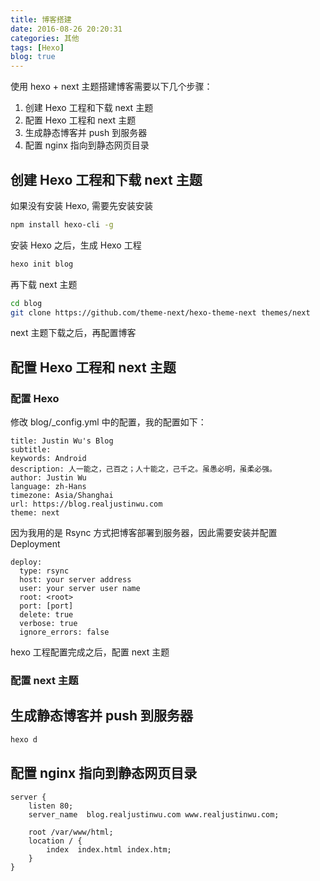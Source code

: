 ```yaml
---
title: 博客搭建
date: 2016-08-26 20:20:31
categories: 其他
tags: [Hexo]
blog: true
---
```




使用 hexo + next 主题搭建博客需要以下几个步骤：

1. 创建 Hexo 工程和下载 next 主题
2. 配置 Hexo 工程和 next 主题
3. 生成静态博客并 push 到服务器
4. 配置 nginx 指向到静态网页目录

## 创建 Hexo 工程和下载 next 主题
<!-- more -->

如果没有安装 Hexo, 需要先安装安装

```sh
npm install hexo-cli -g
```

安装 Hexo 之后，生成 Hexo 工程

```sh
hexo init blog
```

再下载 next 主题

```sh
cd blog
git clone https://github.com/theme-next/hexo-theme-next themes/next
```

next 主题下载之后，再配置博客

## 配置 Hexo 工程和 next 主题

### 配置 Hexo

修改 blog/_config.yml 中的配置，我的配置如下：

```text
title: Justin Wu's Blog
subtitle:
keywords: Android
description: 人一能之，己百之；人十能之，己千之。虽愚必明，虽柔必强。
author: Justin Wu
language: zh-Hans
timezone: Asia/Shanghai
url: https://blog.realjustinwu.com
theme: next
```

因为我用的是 Rsync 方式把博客部署到服务器，因此需要安装并配置 Deployment

```text
deploy:
  type: rsync
  host: your server address
  user: your server user name
  root: <root>
  port: [port]
  delete: true
  verbose: true
  ignore_errors: false
```

hexo 工程配置完成之后，配置 next 主题

### 配置 next 主题

## 生成静态博客并 push 到服务器

```sh
hexo d
```

## 配置 nginx 指向到静态网页目录

```test
server {
    listen 80;
    server_name  blog.realjustinwu.com www.realjustinwu.com;

    root /var/www/html;
    location / {
        index  index.html index.htm;
    }
}
```
